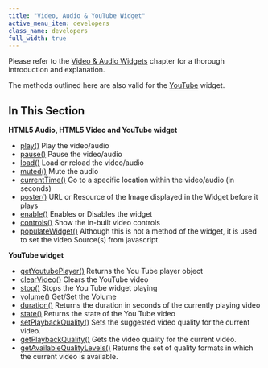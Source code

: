 ```yaml
---
title: "Video, Audio & YouTube Widget"
active_menu_item: developers
class_name: developers
full_width: true
---
```



Please refer to the [Video & Audio Widgets](/developers/documentation/product-guide/advanced-important-widgets/video-audio-widgets/) chapter for a thorough introduction and explanation.

The methods outlined here are also valid for the [YouTube](/developers/documentation/product-guide/widget-properties-events/advanced/youtube) widget.

## In This Section

**HTML5 Audio, HTML5 Video and YouTube widget**
  
 - [play()](/developers/documentation/scripting-apis/client-api/widget-object-functions/video-audio-youtube-widget/play)
    Play the video/audio
 - [pause()](/developers/documentation/scripting-apis/client-api/widget-object-functions/video-audio-youtube-widget/pause)
    Pause the video/audio
 - [load()](/developers/documentation/scripting-apis/client-api/widget-object-functions/video-audio-youtube-widget/load)
    Load or reload the video/audio
 - [muted()](/developers/documentation/scripting-apis/client-api/widget-object-functions/video-audio-youtube-widget/muted)
    Mute the audio
 - [currentTime()](/developers/documentation/scripting-apis/client-api/widget-object-functions/video-audio-youtube-widget/currenttime)
    Go to a specific location within the video/audio (in seconds)
 - [poster()](/developers/documentation/scripting-apis/client-api/widget-object-functions/video-audio-youtube-widget/poster)
    URL or Resource of the Image displayed in the Widget before it plays
 - [enable()](/developers/documentation/scripting-apis/client-api/widget-object-functions/video-audio-youtube-widget/enable)
    Enables or Disables the widget
 - [controls()](/developers/documentation/scripting-apis/client-api/widget-object-functions/video-audio-youtube-widget/controls)
    Show the in-built video controls
 - [populateWidget()](/developers/documentation/scripting-apis/client-api/widget-object-functions/video-audio-youtube-widget/vidpopulatewidget)
    Although this is not a method of the widget, it is used to set the video Source(s) from javascript.

**YouTube widget**

 - [getYoutubePlayer()](/developers/documentation/scripting-apis/client-api/widget-object-functions/video-audio-youtube-widget/getyoutubeplayer)
    Returns the You Tube player object
 - [clearVideo()](/developers/documentation/scripting-apis/client-api/widget-object-functions/video-audio-youtube-widget/clearvideo)
    Clears the YouTube video
 - [stop()](/developers/documentation/scripting-apis/client-api/widget-object-functions/video-audio-youtube-widget/stop)
    Stops the You Tube widget playing
 - [volume()](/developers/documentation/scripting-apis/client-api/widget-object-functions/video-audio-youtube-widget/volume)
    Get/Set the Volume
 - [duration()](/developers/documentation/scripting-apis/client-api/widget-object-functions/video-audio-youtube-widget/duration)
    Returns the duration in seconds of the currently playing video
 - [state()](/developers/documentation/scripting-apis/client-api/widget-object-functions/video-audio-youtube-widget/state)
    Returns the state of the You Tube video
 - [setPlaybackQuality()](/developers/documentation/scripting-apis/client-api/widget-object-functions/video-audio-youtube-widget/setplaybackquality)
    Sets the suggested video quality for the current video.
 - [getPlaybackQuality()](/developers/documentation/scripting-apis/client-api/widget-object-functions/video-audio-youtube-widget/getplaybackquality)
    Gets the video quality for the current video.
 - [getAvailableQualityLevels()](/developers/documentation/scripting-apis/client-api/widget-object-functions/video-audio-youtube-widget/getavailablequalitylevels)
    Returns the set of quality formats in which the current video is available.
